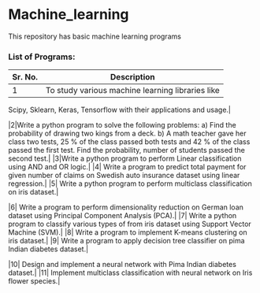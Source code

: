 # Machine_learning
This repository has basic machine learning programs


### List of Programs:

|Sr. No.| Description |
|-----|-----|
|1|To study various machine learning libraries like
Scipy, Sklearn, Keras, Tensorflow with their
applications and usage.|

|2|Write a python program to solve the following problems: 
a) Find the probability of drawing two kings from
a deck.
b) A math teacher gave her class two tests, 25 %
of the class passed both tests and 42 % of the
class passed the first test. Find the probability,
number of students passed the second test.|
|3|Write a python program to perform Linear
classification using AND and OR logic.|
|4|
Write a program to predict total payment for
given number of claims on Swedish auto
insurance dataset using linear regression.|
|5|
Write a python program to perform multiclass
classification on iris dataset.|

|6|
Write a program to perform dimensionality
reduction on German loan dataset using Principal
Component Analysis (PCA).|
|7|
Write a python program to classify various types
of from iris dataset using Support Vector
Machine (SVM).|
|8|
Write a program to implement K-means
clustering on iris dataset.|
|9|
Write a program to apply decision tree classifier
on pima Indian diabetes dataset.|

|10| Design and implement a neural network with
Pima Indian diabetes dataset.|
|11| Implement multiclass classification with neural
network on Iris flower species.|
